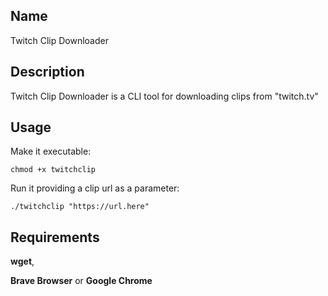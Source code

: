 ## Name
Twitch Clip Downloader

## Description
Twitch Clip Downloader is a CLI tool for downloading clips from "twitch.tv"

## Usage

Make it executable:

``` 
chmod +x twitchclip
```

Run it providing a clip url as a parameter:

```
./twitchclip "https://url.here"
```

## Requirements

**wget**,

**Brave Browser** or **Google Chrome**
